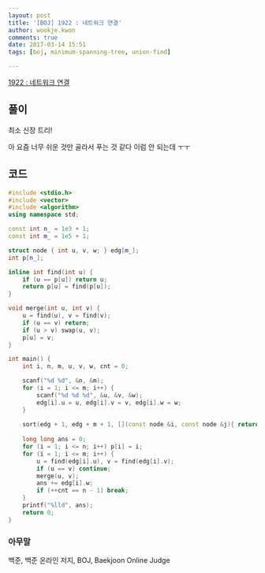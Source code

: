```yaml
---
layout: post
title: '[BOJ] 1922 : 네트워크 연결'
author: wookje.kwon
comments: true
date: 2017-03-14 15:51
tags: [boj, minimum-spanning-tree, union-find]

---
```


[1922 : 네트워크 연결](https://www.acmicpc.net/problem/1922)

## 풀이

최소 신장 트리!  

아 요즘 너무 쉬운 것만 골라서 푸는 것 같다 이럼 안 되는데 ㅜㅜ

## 코드

```cpp
#include <stdio.h>
#include <vector>
#include <algorithm>
using namespace std;

const int n_ = 1e3 + 1;
const int m_ = 1e5 + 1;

struct node { int u, v, w; } edg[m_];
int p[n_];

inline int find(int u) {
	if (u == p[u]) return u;
	return p[u] = find(p[u]);
}

void merge(int u, int v) {
	u = find(u), v = find(v);
	if (u == v) return;
	if (u > v) swap(u, v);
	p[u] = v;
}

int main() {
	int i, n, m, u, v, w, cnt = 0;

	scanf("%d %d", &n, &m);
	for (i = 1; i <= m; i++) {
		scanf("%d %d %d", &u, &v, &w);
		edg[i].u = u, edg[i].v = v, edg[i].w = w;
	}
	
	sort(edg + 1, edg + m + 1, [](const node &i, const node &j){ return i.w < j.w; });
	
	long long ans = 0;
	for (i = 1; i <= n; i++) p[i] = i;
	for (i = 1; i <= m; i++) {
		u = find(edg[i].u), v = find(edg[i].v);
		if (u == v) continue;
		merge(u, v);
		ans += edg[i].w;
		if (++cnt == n - 1) break;
	}
	printf("%lld", ans);
	return 0;
}
```

### 아무말  
백준, 백준 온라인 저지, BOJ, Baekjoon Online Judge
